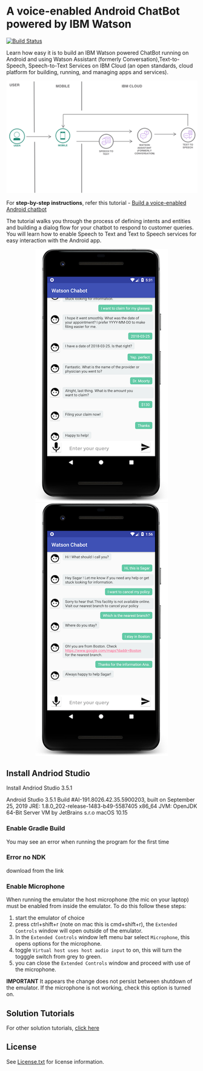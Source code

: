 # A voice-enabled Android ChatBot powered by IBM Watson

[![Build Status](https://travis-ci.org/IBM-Cloud/chatbot-watson-android.svg?branch=master)](https://travis-ci.org/IBM-Cloud/chatbot-watson-android)

Learn how easy it is to build an IBM Watson powered ChatBot running on Android and using Watson Assistant (formerly Conversation),Text-to-Speech, Speech-to-Text Services on IBM Cloud (an open standards, cloud platform for building, running, and managing apps and services).

<p align="center"><img src="images/architecture.png"/></p>

For **step-by-step instructions**, refer this tutorial - [Build a voice-enabled Android chatbot](https://cloud.ibm.com/docs/tutorials?topic=solution-tutorials-android-watson-chatbot)

The tutorial walks you through the process of defining intents and entities and building a dialog flow for your chatbot to respond to customer queries. You will learn how to enable Speech to Text and Text to Speech services for easy interaction with the Android app.

<p align="center"><img src="images/android_chatbot.png" width="350" /><img src="images/android_watson_chatbot.png" width="350" /></p>

## Install Andriod Studio
Install Andriod Studio 3.5.1

Android Studio 3.5.1
Build #AI-191.8026.42.35.5900203, built on September 25, 2019
JRE: 1.8.0_202-release-1483-b49-5587405 x86_64
JVM: OpenJDK 64-Bit Server VM by JetBrains s.r.o
macOS 10.15

### Enable Gradle Build
You may see an error when running the program for the first time <insert the error and how to fix it>
  
### Error no NDK
download from the link
  
### Enable Microphone
When running the emulator the host microphone (the mic on your laptop) must be enabled from inside the emulator.  To do this follow these steps:

1. start the emulator of choice
2. press ctrl+shift+r (note on mac this is cmd+shift+r), the `Extended Controls` window will open outside of the emulator.
3. In the `Extended Controls` window left menu bar select `Microphone`, this opens options for the microphone.
4. toggle `Virtual host uses host audio input` to on, this will turn the togggle switch from grey to green.
5. you can close the `Extended Controls` window and proceed with use of the microphone.

**IMPORTANT** It appears the change does not persist between shutdown of the emulator.  If the microphone is not working, check this option is turned on.


## Solution Tutorials 
For other solution tutorials, [click here](http://ibm.biz/solution-tutorials)
## License

See [License.txt](https://github.com/IBM-Cloud/chatbot-watson-android/blob/master/License.txt) for license information.
